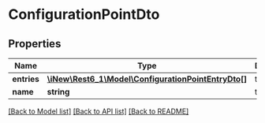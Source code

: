 # ConfigurationPointDto

## Properties
Name | Type | Description | Notes
------------ | ------------- | ------------- | -------------
**entries** | [**\iNew\Rest6_1\Model\ConfigurationPointEntryDto[]**](ConfigurationPointEntryDto.md) | the entries | 
**name** | **string** | the name | 

[[Back to Model list]](../README.md#documentation-for-models) [[Back to API list]](../README.md#documentation-for-api-endpoints) [[Back to README]](../README.md)


